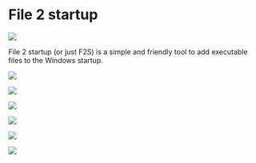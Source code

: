 # File 2 startup

![](https://i.imgur.com/mLDKiBF.png)

File 2 startup (or just F2S) is a simple and friendly tool to add executable files to the Windows startup.

![](https://i.imgur.com/zrU4NEp.png)

![](https://i.imgur.com/scGFKgD.png)

![](https://i.imgur.com/mIh2d0H.png)

![](https://i.imgur.com/VsOfEmh.png)

![](https://i.imgur.com/NSDFFSu.png)

![](https://i.imgur.com/XLgcdWV.png)